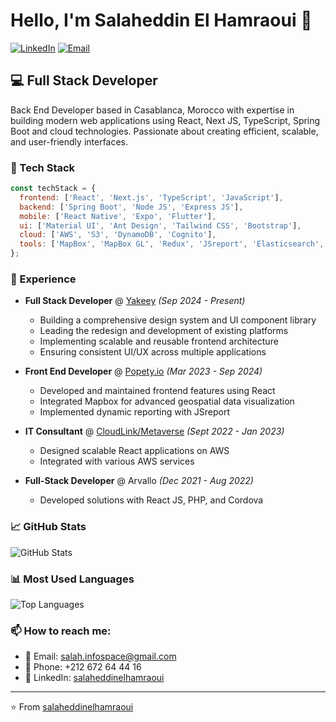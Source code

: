 # Hello, I'm Salaheddin El Hamraoui 👋

[![LinkedIn](https://img.shields.io/badge/LinkedIn-salaheddinelhamraoui-blue?style=flat-square&logo=linkedin)](https://www.linkedin.com/in/salaheddinelhamraoui/)
[![Email](https://img.shields.io/badge/Email-salah.infospace%40gmail.com-red?style=flat-square&logo=gmail)](mailto:salah.infospace@gmail.com)

## 💻 Full Stack Developer

Back End Developer based in Casablanca, Morocco with expertise in building modern web applications using React, Next JS, TypeScript, Spring Boot and cloud technologies. Passionate about creating efficient, scalable, and user-friendly interfaces.

### 🚀 Tech Stack

```javascript
const techStack = {
  frontend: ['React', 'Next.js', 'TypeScript', 'JavaScript'],
  backend: ['Spring Boot', 'Node JS', 'Express JS'],
  mobile: ['React Native', 'Expo', 'Flutter'],
  ui: ['Material UI', 'Ant Design', 'Tailwind CSS', 'Bootstrap'],
  cloud: ['AWS', 'S3', 'DynamoDB', 'Cognito'],
  tools: ['MapBox', 'MapBox GL', 'Redux', 'JSreport', 'Elasticsearch', 'React Query', 'Zud', 'Storybook', 'Cypress', 'Vitest', 'Leran Mono repos']
};
```

### 🔭 Experience

- **Full Stack Developer** @ [Yakeey](https://yakeey.com) *(Sep 2024 - Present)*
  - Building a comprehensive design system and UI component library
  - Leading the redesign and development of existing platforms
  - Implementing scalable and reusable frontend architecture
  - Ensuring consistent UI/UX across multiple applications

- **Front End Developer** @ [Popety.io](https://popety.io) *(Mar 2023 - Sep 2024)*
  - Developed and maintained frontend features using React
  - Integrated Mapbox for advanced geospatial data visualization
  - Implemented dynamic reporting with JSreport

- **IT Consultant** @ [CloudLink/Metaverse](https://cloudlink.us) *(Sept 2022 - Jan 2023)*
  - Designed scalable React applications on AWS
  - Integrated with various AWS services

- **Full-Stack Developer** @ Arvallo *(Dec 2021 - Aug 2022)*
  - Developed solutions with React JS, PHP, and Cordova

### 📈 GitHub Stats

![GitHub Stats](https://github-readme-stats.vercel.app/api?username=salaheddinelhamraoui&show_icons=true&theme=radical)

### 📊 Most Used Languages

![Top Languages](https://github-readme-stats.vercel.app/api/top-langs/?username=salaheddinelhamraoui&layout=compact&theme=radical)

### 📫 How to reach me:

- 📧 Email: salah.infospace@gmail.com
- 📱 Phone: +212 672 64 44 16
- 🔗 LinkedIn: [salaheddinelhamraoui](https://www.linkedin.com/in/salaheddinelhamraoui/)

---

⭐️ From [salaheddinelhamraoui](https://github.com/salaheddinelhamraoui)
